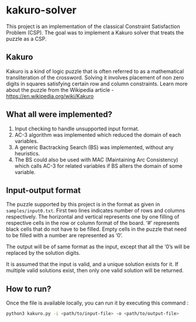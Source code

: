 # kakuro-solver
This project is an implementation of the classical Constraint Satisfaction Problem (CSP). The goal was to implement a Kakuro solver that treats the puzzle as a CSP. 

## Kakuro
Kakuro is a kind of logic puzzle that is often referred to as a mathematical transliteration of the crossword. Solving it involves placement of non zero digits in squares satisfying certain row and column constraints. Learn more about the puzzle from the Wikipedia article - https://en.wikipedia.org/wiki/Kakuro

## What all were implemented?
1. Input checking to handle unsupported input format.
2. AC-3 algorithm was implemented which reduced the domain of each variables.
3. A generic Bactracking Search (BS) was implemented, without any heuristics. 
4. The BS could also be used with MAC (Maintaining Arc Consistency) which calls AC-3 for related variables if BS alters the domain of some variable. 

## Input-output format
The puzzle supported by this project is in the format as given in ``` samples/input0.txt ```. First two lines indicates number of rows and columns respectively. The horizontal and vertical represents one by one filling of respective cells in the row or column format of the board. ‘#’ represents black cells that do not have to be filled. Empty cells in the puzzle that need to be filled with a number are represented as ‘0’.

The output will be of same format as the input, except that all the ‘0’s will be replaced by the solution digits.

It is assumed that the input is valid, and a unique solution exists for it. If multiple valid solutions exist, then only one valid solution will be returned.

## How to run?
Once the file is available locally, you can run it by executing this command :  
  ```zsh
  python3 kakuro.py -i <path/to/input-file> -o <path/to/output-file>
  ```
